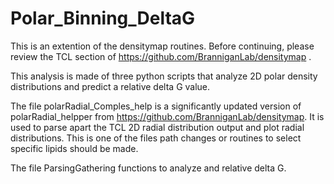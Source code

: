 # Polar_Binning_DeltaG
This is an extention of the densitymap routines. Before continuing, please review the TCL section of https://github.com/BranniganLab/densitymap .

This analysis is made of three python scripts that analyze 2D polar density distributions and predict a relative delta G value.

The file polarRadial_Comples_help is a significantly updated version of polarRadial_helpper from  https://github.com/BranniganLab/densitymap. It is used to parse apart the TCL 2D radial distribution output and plot radial distributions. This is one of the files path changes or routines to select specific lipids should be made.

The file ParsingGathering functions to analyze and relative delta G. 
